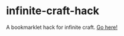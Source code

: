 # infinite-craft-hack
A bookmarklet hack for infinite craft.
[Go here!](https://cloudwaddie.github.io/infinite-craft-hack/)
